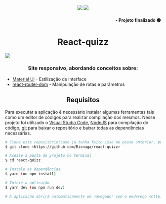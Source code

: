 <div align="center">
<img src="./cover.png" />
<img src="./mobile.png" />
</div>

<div align="right">

#### - Projeto finalizado 🟢

</div>
<div align="center">

# React-quizz

</div>

<img src="https://img.shields.io/github/license/Ricnaga/react-quizz?&style=for-the-badge"/>

### <div align="center"> Site responsivo, abordando conceitos sobre: </div>

- [Material UI](https://mui.com/) - Estilização de interface
- [react-router-dom](https://reactrouter.com/en/main) - Manipulação de rotas e parâmetros

## <div align="center">Requisitos</div>

Para executar a aplicação é necessário instalar algumas ferramentas tais como um editor de códigos para realizar compilação dos mesmos. Nesse projeto foi utilizado o [Visual Studio Code](https://code.visualstudio.com/), [NodeJS](https://nodejs.org/en/) para compilação do código, [git](https://git-scm.com/downloads) para baixar o repositório e baixar todas as dependências necessárias.

```bash
# Clone este repositório(caso ja tenha feito isso no passo anterior, pule para o próximo comando)
$ git clone <https://github.com/Ricnaga/react-quizz>

# Acesse a pasta do projeto no terminal
$ cd react-quizz

# Instale as dependências
$ yarn (ou npm install)

# Inicie a aplicação
$ yarn dev (ou npm run dev)

# A aplicação abrirá automaticamente um navegador com o endereço <http://localhost:5173>

```
